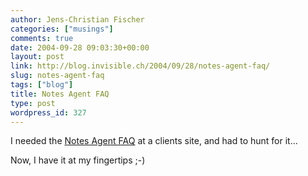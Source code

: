 ```yaml
---
author: Jens-Christian Fischer
categories: ["musings"]
comments: true
date: 2004-09-28 09:03:30+00:00
layout: post
link: http://blog.invisible.ch/2004/09/28/notes-agent-faq/
slug: notes-agent-faq
tags: ["blog"]
title: Notes Agent FAQ
type: post
wordpress_id: 327
---
```


I needed the [Notes Agent FAQ](http://www-10.lotus.com/ldd/46dom.nsf/7e6c7e584a76331b85256a46006f083e/574c99ccb345839185256976004e811e?OpenDocument) at a clients site, and had to hunt for it... 

Now, I have it at my fingertips ;-)
